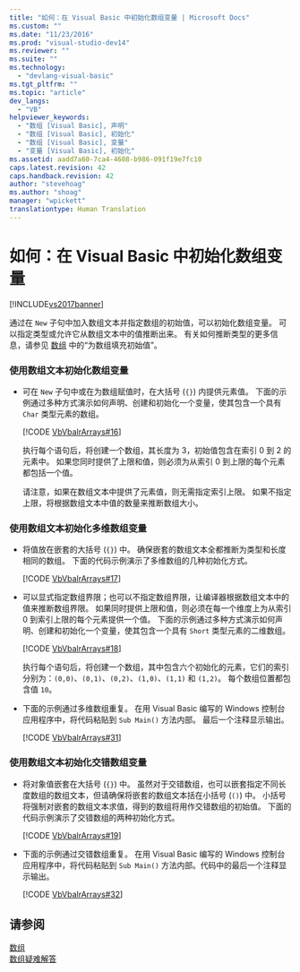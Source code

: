 ```yaml
---
title: "如何：在 Visual Basic 中初始化数组变量 | Microsoft Docs"
ms.custom: ""
ms.date: "11/23/2016"
ms.prod: "visual-studio-dev14"
ms.reviewer: ""
ms.suite: ""
ms.technology: 
  - "devlang-visual-basic"
ms.tgt_pltfrm: ""
ms.topic: "article"
dev_langs: 
  - "VB"
helpviewer_keywords: 
  - "数组 [Visual Basic], 声明"
  - "数组 [Visual Basic], 初始化"
  - "数组 [Visual Basic], 变量"
  - "变量 [Visual Basic], 初始化"
ms.assetid: aadd7a60-7ca4-4608-b986-091f19e7fc10
caps.latest.revision: 42
caps.handback.revision: 42
author: "stevehoag"
ms.author: "shoag"
manager: "wpickett"
translationtype: Human Translation
---
```

# 如何：在 Visual Basic 中初始化数组变量
[!INCLUDE[vs2017banner](../../../../csharp/includes/vs2017banner.md)]

通过在 `New` 子句中加入数组文本并指定数组的初始值，可以初始化数组变量。  可以指定类型或允许它从数组文本中的值推断出来。  有关如何推断类型的更多信息，请参见 [数组](../../../../visual-basic/programming-guide/language-features/arrays/index.md) 中的“为数组填充初始值”。  
  
### 使用数组文本初始化数组变量  
  
-   可在 `New` 子句中或在为数组赋值时，在大括号 \(`{}`\) 内提供元素值。  下面的示例通过多种方式演示如何声明、创建和初始化一个变量，使其包含一个具有 `Char` 类型元素的数组。  
  
     [!CODE [VbVbalrArrays#16](../CodeSnippet/VS_Snippets_VBCSharp/VbVbalrArrays#16)]  
  
     执行每个语句后，将创建一个数组，其长度为 3，初始值包含在索引 0 到 2 的元素中。  如果您同时提供了上限和值，则必须为从索引 0 到上限的每个元素都包括一个值。  
  
     请注意，如果在数组文本中提供了元素值，则无需指定索引上限。  如果不指定上限，将根据数组文本中值的数量来推断数组大小。  
  
### 使用数组文本初始化多维数组变量  
  
-   将值放在嵌套的大括号 \(`{}`\) 中。  确保嵌套的数组文本全都推断为类型和长度相同的数组。  下面的代码示例演示了多维数组的几种初始化方式。  
  
     [!CODE [VbVbalrArrays#17](../CodeSnippet/VS_Snippets_VBCSharp/VbVbalrArrays#17)]  
  
-   可以显式指定数组界限；也可以不指定数组界限，让编译器根据数组文本中的值来推断数组界限。  如果同时提供上限和值，则必须在每一个维度上为从索引 0 到索引上限的每个元素提供一个值。  下面的示例通过多种方式演示如何声明、创建和初始化一个变量，使其包含一个具有 `Short` 类型元素的二维数组。  
  
     [!CODE [VbVbalrArrays#18](../CodeSnippet/VS_Snippets_VBCSharp/VbVbalrArrays#18)]  
  
     执行每个语句后，将创建一个数组，其中包含六个初始化的元素，它们的索引分别为：`(0,0)`、`(0,1)`、`(0,2)`、`(1,0)`、`(1,1)` 和 `(1,2)`。  每个数组位置都包含值 `10`。  
  
-   下面的示例通过多维数组重复。  在用 Visual Basic 编写的 Windows 控制台应用程序中，将代码粘贴到 `Sub Main()` 方法内部。  最后一个注释显示输出。  
  
     [!CODE [VbVbalrArrays#31](../CodeSnippet/VS_Snippets_VBCSharp/VbVbalrArrays#31)]  
  
### 使用数组文本初始化交错数组变量  
  
-   将对象值嵌套在大括号 \(`{}`\) 中。  虽然对于交错数组，也可以嵌套指定不同长度数组的数组文本，但请确保将嵌套的数组文本括在小括号 \(`()`\) 中。  小括号将强制对嵌套的数组文本求值，得到的数组将用作交错数组的初始值。  下面的代码示例演示了交错数组的两种初始化方式。  
  
     [!CODE [VbVbalrArrays#19](../CodeSnippet/VS_Snippets_VBCSharp/VbVbalrArrays#19)]  
  
-   下面的示例通过交错数组重复。  在用 Visual Basic 编写的 Windows 控制台应用程序中，将代码粘贴到 `Sub Main()` 方法内部。代码中的最后一个注释显示输出。  
  
     [!CODE [VbVbalrArrays#32](../CodeSnippet/VS_Snippets_VBCSharp/VbVbalrArrays#32)]  
  
## 请参阅  
 [数组](../../../../visual-basic/programming-guide/language-features/arrays/index.md)   
 [数组疑难解答](../../../../visual-basic/programming-guide/language-features/arrays/troubleshooting-arrays.md)